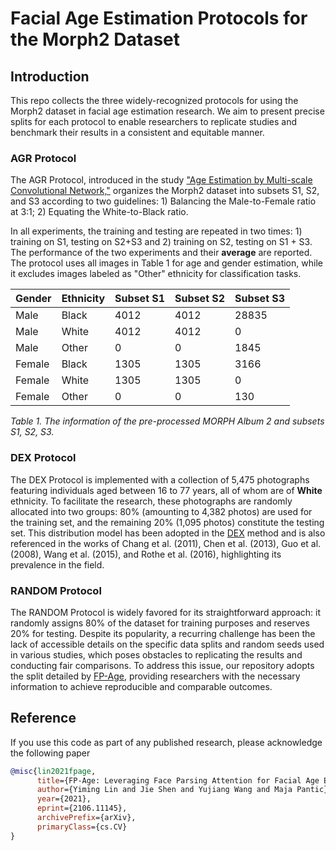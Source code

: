 # Facial Age Estimation Protocols for the Morph2 Dataset

## Introduction

This repo collects the three widely-recognized protocols for using the Morph2 dataset in facial age estimation research. We aim to present precise splits for each protocol to enable researchers to replicate studies and benchmark their results in a consistent and equitable manner.

### AGR Protocol

The AGR Protocol, introduced in the study ["Age Estimation by Multi-scale Convolutional Network,"]((http://www.cbsr.ia.ac.cn/users/dyi/agr.html)) organizes the Morph2 dataset into subsets S1, S2, and S3 according to two guidelines: 1) Balancing the Male-to-Female ratio at 3:1; 2) Equating the White-to-Black ratio.

In all experiments, the training and testing are repeated in two times: 1) training on S1, testing on S2+S3 and 2) training on S2, testing on S1 + S3. The performance of the two experiments and their **average** are reported. The protocol uses all images in Table 1 for age and gender estimation, while it excludes images labeled as "Other" ethnicity for classification tasks.

| Gender | Ethnicity | Subset S1 | Subset S2 | Subset S3 |
| ------ | --------- | --------- | --------- | --------- |
| Male   | Black     | 4012      | 4012      | 28835     |
| Male   | White     | 4012      | 4012      | 0         |
| Male   | Other     | 0         | 0         | 1845      |
| Female | Black     | 1305      | 1305      | 3166      |
| Female | White     | 1305      | 1305      | 0         |
| Female | Other     | 0         | 0         | 130       |

*Table 1. The information of the pre-processed MORPH Album 2 and subsets S1, S2, S3.*

### DEX Protocol

The DEX Protocol is implemented with a collection of 5,475 photographs featuring individuals aged between 16 to 77 years, all of whom are of **White** ethnicity. To facilitate the research, these photographs are randomly allocated into two groups: 80% (amounting to 4,382 photos) are used for the training set, and the remaining 20% (1,095 photos) constitute the testing set. This distribution model has been adopted in the [DEX](https://data.vision.ee.ethz.ch/cvl/rrothe/imdb-wiki/) method and is also referenced in the works of Chang et al. (2011), Chen et al. (2013), Guo et al. (2008), Wang et al. (2015), and Rothe et al. (2016), highlighting its prevalence in the field.

### RANDOM Protocol

The RANDOM Protocol is widely favored for its straightforward approach: it randomly assigns 80% of the dataset for training purposes and reserves 20% for testing. Despite its popularity, a recurring challenge has been the lack of accessible details on the specific data splits and random seeds used in various studies, which poses obstacles to replicating the results and conducting fair comparisons. To address this issue, our repository adopts the split detailed by [FP-Age](https://github.com/yiminglin-ai/FP-Age), providing researchers with the necessary information to achieve reproducible and comparable outcomes.

## Reference

If you use this code as part of any published research, please acknowledge the following paper

```bibtex
@misc{lin2021fpage,
      title={FP-Age: Leveraging Face Parsing Attention for Facial Age Estimation in the Wild}, 
      author={Yiming Lin and Jie Shen and Yujiang Wang and Maja Pantic},
      year={2021},
      eprint={2106.11145},
      archivePrefix={arXiv},
      primaryClass={cs.CV}
}
```

